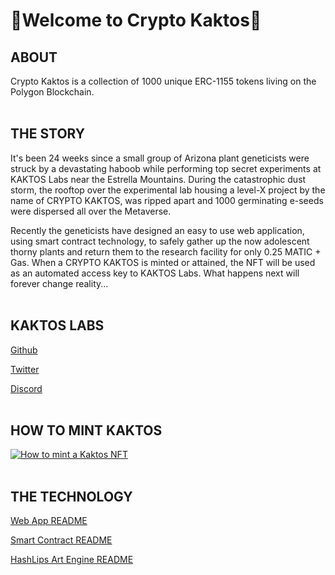 # 🌵Welcome to Crypto Kaktos🌵

## ABOUT

Crypto Kaktos is a collection of 1000 unique ERC-1155 tokens living on the Polygon Blockchain.
<br>
<br>

## THE STORY

It's been 24 weeks since a small group of Arizona plant geneticists were struck by a devastating haboob while performing top secret experiments at KAKTOS Labs near the Estrella Mountains. During the catastrophic dust storm, the rooftop over the experimental lab housing a level-X project by the name of CRYPTO KAKTOS, was ripped apart and 1000 germinating e-seeds were dispersed all over the Metaverse.

Recently the geneticists have designed an easy to use web application, using smart contract technology, to safely gather up the now adolescent thorny plants and return them to the research facility for only 0.25 MATIC + Gas. When a CRYPTO KAKTOS is minted or attained, the NFT will be used as an automated access key to KAKTOS Labs. What happens next will forever change reality...
<br>
<br>

## KAKTOS LABS

[Github](https://github.com/sallad4/CryptoKaktos)

[Twitter](https://twitter.com/cryptokaktos)

[Discord](https://discord.gg/vZcxYxrz)
<br>
<br>

## HOW TO MINT KAKTOS

[![How to mint a Kaktos NFT](https://user-images.githubusercontent.com/29550860/152877220-7264623f-c352-4c60-92c3-29de7a8cb839.png)](https://youtu.be/pRbArBgZrMg "KaktosDemo")
<br>
<br>

## THE TECHNOLOGY

[Web App README](https://github.com/sallad4/CryptoKaktos/blob/main/NFT%20Web%20App/README.md)

[Smart Contract README](https://github.com/HashLips/solidity_smart_contracts/blob/main/README.md)

[HashLips Art Engine README](https://github.com/HashLips/hashlips_art_engine#readme)

